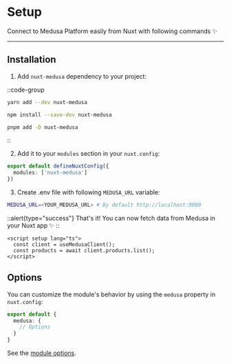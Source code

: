 # Setup

Connect to Medusa Platform easily from Nuxt with following commands ✨

---

## Installation

1. Add `nuxt-medusa` dependency to your project:

::code-group

```bash [Yarn]
yarn add --dev nuxt-medusa
```

```bash [NPM]
npm install --save-dev nuxt-medusa
```

```bash [PNPM]
pnpm add -D nuxt-medusa
```

::

2. Add it to your `modules` section in your `nuxt.config`:

```ts
export default defineNuxtConfig({
  modules: ['nuxt-medusa']
})
```

3. Create .env file with following `MEDUSA_URL` variable:

```bash
MEDUSA_URL=<YOUR_MEDUSA_URL> # By default http://localhost:9000
```

::alert{type="success"}
That's it! You can now fetch data from Medusa in your Nuxt app ✨
::

```vue
<script setup lang="ts">
  const client = useMedusaClient();
  const products = await client.products.list();
</script>
```

## Options

You can customize the module's behavior by using the `medusa` property in `nuxt.config`:

```ts [nuxt.config]
export default {
  medusa: {
    // Options
  }
}
```

See the [module options](/getting-started/options).
